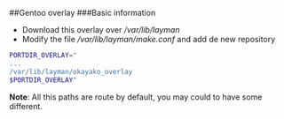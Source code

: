 ##Gentoo overlay
###Basic information
+ Download this overlay over */var/lib/layman*
+ Modify the file */var/lib/layman/make.conf* and add de new repository 
```sh 
PORTDIR_OVERLAY="
...
/var/lib/layman/okayako_overlay
$PORTDIR_OVERLAY"
```

**Note**: All this paths are route by default, you may could to have some different.

